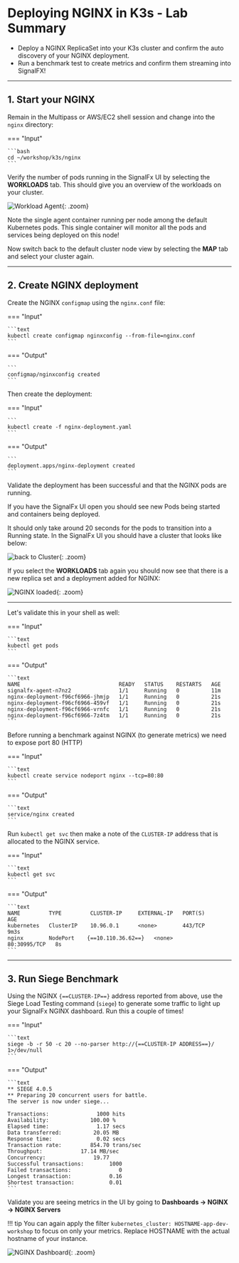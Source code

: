 # Deploying NGINX in K3s - Lab Summary

* Deploy a NGINX ReplicaSet into your K3s cluster and confirm the auto discovery of your NGINX deployment.
* Run a benchmark test to create metrics and confirm them streaming into SignalFX!

---

## 1. Start your NGINX

Remain in the Multipass or AWS/EC2 shell session and change into the `nginx` directory:

=== "Input"

    ```bash
    cd ~/workshop/k3s/nginx
    ```

Verify the number of pods running in the SignalFx UI by selecting the **WORKLOADS** tab. This should give you an overview of the workloads on your cluster.

![Workload Agent](../images/smartagent/k8s-workloads.png){: .zoom}

Note the single agent container running per node among the default Kubernetes pods. This single container will monitor all the pods and services being deployed on this node!

Now switch back to the default cluster node view by selecting  the **MAP** tab and select your cluster again.
  
---

## 2. Create NGINX deployment

Create the NGINX `configmap` using the `nginx.conf` file:

=== "Input"

    ```text
    kubectl create configmap nginxconfig --from-file=nginx.conf
    ```

=== "Output"

    ```
    configmap/nginxconfig created
    ```

Then create the deployment:

=== "Input"

    ```
    kubectl create -f nginx-deployment.yaml
    ```

=== "Output"

    ```
    deployment.apps/nginx-deployment created
    ```

Validate the deployment has been successful and that the NGINX pods are running.

If you have the SignalFx UI open you should see new Pods being started and containers being deployed.

It should only take around 20 seconds for the pods to transition into a Running state. In the SignalFx UI you should have a cluster that looks like below:

![back to Cluster](../images/smartagent/cluster.png){: .zoom}

If you select the **WORKLOADS** tab again you should now see that there is a new replica set and a deployment added for NGINX:

![NGINX loaded](../images/smartagent/k8s-workloads-nginx.png){: .zoom}

---

Let's validate this in your shell as well:

=== "Input"

    ```text
    kubectl get pods
    ```

=== "Output"

    ```text
    NAME                               READY   STATUS    RESTARTS   AGE
    signalfx-agent-n7nz2               1/1     Running   0          11m
    nginx-deployment-f96cf6966-jhmjp   1/1     Running   0          21s
    nginx-deployment-f96cf6966-459vf   1/1     Running   0          21s
    nginx-deployment-f96cf6966-vrnfc   1/1     Running   0          21s
    nginx-deployment-f96cf6966-7z4tm   1/1     Running   0          21s
    ```

Before running a benchmark against NGINX (to generate metrics) we need to expose port 80 (HTTP)

=== "Input"

    ```text
    kubectl create service nodeport nginx --tcp=80:80
    ```

=== "Output"

    ```text
    service/nginx created
    ```

Run `kubectl get svc` then make a note of the `CLUSTER-IP` address that is allocated to the NGINX service.

=== "Input"

    ```text
    kubectl get svc
    ```

=== "Output"

    ```text
    NAME         TYPE         CLUSTER-IP     EXTERNAL-IP   PORT(S)        AGE
    kubernetes   ClusterIP    10.96.0.1      <none>        443/TCP        9m3s
    nginx        NodePort    {==10.110.36.62==}   <none>        80:30995/TCP   8s
    ```

---

## 3. Run Siege Benchmark

Using the NGINX `{==CLUSTER-IP==}` address reported from above, use the Siege Load Testing command (`siege`) to generate some traffic to light up your SignalFx NGINX dashboard. Run this a couple of times!

=== "Input"

    ```text
    siege -b -r 50 -c 20 --no-parser http://{==CLUSTER-IP ADDRESS==}/ 1>/dev/null
    ```

=== "Output"

    ```text
    ** SIEGE 4.0.5
    ** Preparing 20 concurrent users for battle.
    The server is now under siege...

    Transactions:		        1000 hits
    Availability:		      100.00 %
    Elapsed time:		        1.17 secs
    Data transferred:	       20.05 MB
    Response time:		        0.02 secs
    Transaction rate:	      854.70 trans/sec
    Throughput:		       17.14 MB/sec
    Concurrency:		       19.77
    Successful transactions:        1000
    Failed transactions:	           0
    Longest transaction:	        0.16
    Shortest transaction:	        0.01
    ```

Validate you are seeing metrics in the UI by going to **Dashboards → NGINX → NGINX Servers**

!!! tip
    You can again apply the filter `kubernetes_cluster: HOSTNAME-app-dev-workshop` to focus on only your metrics. Replace HOSTNAME with the actual hostname of your instance.

![NGINX Dashboard](../images/smartagent/nginx-dashboard.png){: .zoom}
